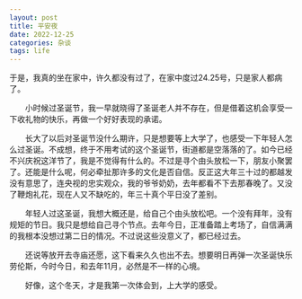 ```yaml
---
layout: post
title: 平安夜
date: 2022-12-25
categories: 杂谈
tags: life
---
```





   于是，我真的坐在家中，许久都没有过了，在家中度过24.25号，只是家人都病了。

  小时候过圣诞节，我一早就晓得了圣诞老人并不存在，但是借着这机会享受一下收礼物的快乐，再做一个好好表现的承诺。

  长大了以后对圣诞节没什么期许，只是想要等上大学了，也感受一下年轻人怎么过圣诞。不成想，终于不用考试的这个圣诞节，街道都是空落落的了。如今已经不兴庆祝这洋节了，我是不觉得有什么的。不过是寻个由头放松一下，朋友小聚罢了。还能是什么呢，何必牵扯那许多的文化是否自信。反正这大年三十过的都越发没有意思了，连央视的忠实观众，我的爷爷奶奶，去年都看不下去那春晚了。又没了鞭炮礼花，现在人又不缺吃的，年三十真个平日没了差别。

  年轻人过这圣诞，我想大概还是，给自己个由头放松吧。一个没有拜年，没有规矩的节日。我只是想给自己寻个节点。去年今日，正准备踏上考场了，自信满满的我根本没想过第二日的情况。不过说这些没意义了，都已经过去。

  还说等放开去寺庙还愿，这下看来久久也出不去。想要明日再弹一次圣诞快乐劳伦斯，今时今日，和去年11月，必然是不一样的心境。

  好像，这个冬天，才是我第一次体会到，上大学的感受。